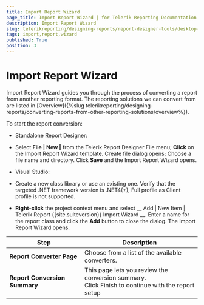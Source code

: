 ```yaml
---
title: Import Report Wizard
page_title: Import Report Wizard | for Telerik Reporting Documentation
description: Import Report Wizard
slug: telerikreporting/designing-reports/report-designer-tools/desktop-designers/tools/report-wizards/import-report-wizard
tags: import,report,wizard
published: True
position: 3
---
```


# Import Report Wizard



Import Report Wizard guides you through the process of converting a report from another reporting format. 
        The reporting solutions we can convert from are listed in [Overview]({%slug telerikreporting/designing-reports/converting-reports-from-other-reporting-solutions/overview%}).
      

To start the report conversion:
      

* Standalone Report Designer:
          

* Select __File | New |__ from the Telerik Report Designer File menu;
              __Click__ on the Import Report Wizard template. Create file dialog opens;
              Choose a file name and directory. Click __Save__ and the Import Report Wizard opens.
              

* Visual Studio:
          

* Create a new class library or use an existing one.
                Verify that the targeted .NET framework version is .NET4(+), Full profile as Client profile is not supported.
              

* __Right-click__ the project context menu and select
                __
                  Add | New Item | Telerik Report {{site.suiteversion}} Import Wizard
                __.
                Enter a name for the report class and click the __Add__ button to close the dialog. The Import Report Wizard opens.
              


|  __Step__  |  __Description__  |
| ------ | ------ |
| __Report Converter Page__ |Choose from a list of the available converters.|
| __Report Conversion Summary__ |This page lets you review the conversion summary.<br/>            Click Finish to continue with the report setup|



